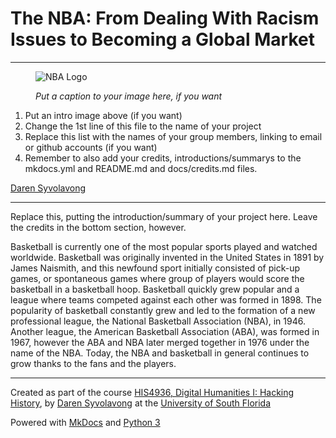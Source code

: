 # The NBA: From Dealing With Racism Issues to Becoming a Global Market

---

<figure>

![NBA Logo](https://vignette.wikia.nocookie.net/logopedia/images/4/4c/NBA_Horizontal_Logo_.svg/revision/latest?cb=20160207144301)

<figcaption>

*Put a caption to your image here, if you want*

</figcaption>

</figure>

1. Put an intro image above (if you want)
2. Change the 1st line of this file to the name of your project
3. Replace this list with the names of your group members, linking to email or github accounts (if you want)
4. Remember to also add your credits, introductions/summarys to the mkdocs.yml and README.md and docs/credits.md files.

[Daren Syvolavong](mailto:dsyvolavong@mail.usf.edu)

---

Replace this, putting the introduction/summary of your project here. Leave the credits in the bottom section, however.

Basketball is currently one of the most popular sports played and watched worldwide. Basketball was originally invented in the United States in 1891 by James Naismith, and this newfound sport initially consisted of pick-up games, or spontaneous games where group of players would score the basketball in a basketball hoop. Basketball quickly grew popular and a league where teams competed against each other was formed in 1898. The popularity of basketball constantly grew and led to the formation of a new professional league, the National Basketball Association (NBA), in 1946. Another league, the American Basketball Association (ABA), was formed in 1967, however the ABA and NBA later merged together in 1976 under the name of the NBA. Today, the NBA and basketball in general continues to grow thanks to the fans and the players.

---

Created as part of the course [HIS4936, Digital Humanities I: Hacking History](https://hacking-history.readthedocs.io), by [Daren Syvolavong](https://github.com/dsyvolavong) at the [University of South Florida](https://www.usf.edu)

Powered with [MkDocs](https://mkdocs.org) and [Python 3](https://python.org)
